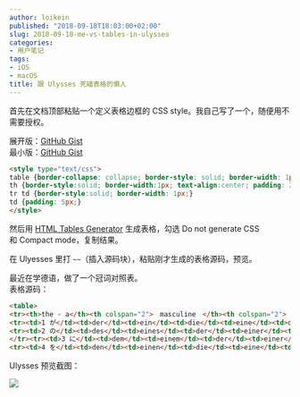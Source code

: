 ```yaml
---
author: loikein
published: "2018-09-18T18:03:00+02:00"
slug: 2018-09-18-me-vs-tables-in-ulysses
categories:
- 用户笔记
tags:
- iOS
- macOS
title: 跟 Ulysses 死磕表格的懒人
---
```

首先在文档顶部粘贴一个定义表格边框的 CSS style。我自己写了一个，随便用不需要授权。

展开版：[GitHub Gist](https://gist.github.com/loikein/b4236d258e3f24fa1647dbb5ed49878e)   
最小版：[GitHub Gist](https://gist.github.com/loikein/82a47ae3f7ab31b7e45e1332a6c5ecf8)

```html
<style type="text/css">
table {border-collapse: collapse; border-style: solid; border-width: 1px;}
th {border-style:solid; border-width:1px; text-align:center; padding: 2px;}
tr td {border-style:solid; border-width: 1px;}
td {padding: 5px;}
</style>
```

然后用 [HTML Tables
Generator](https://www.tablesgenerator.com/html_tables) 生成表格，勾选
Do not generate CSS 和 Compact mode，复制结果。  

在 Ulyesses 里打 `~~`（插入源码块），粘贴刚才生成的表格源码，预览。  

最近在学德语，做了一个冠词对照表。  
表格源码：  

```html
<table>
<tr><th>the - a</th><th colspan="2">　masculine　</th><th colspan="2">　feminine　</th><th colspan="2">neuter</th></tr>
<tr><td>1 が</td><td>der</td><td>ein</td><td>die</td><td>eine</td><td>das</td><td>ein</td></tr>
<tr><td>2 の</td><td>des</td><td>eines</td><td>der</td><td>einer</td><td>des</td><td>eines</td>
</tr><tr><td>3 に</td><td>dem</td><td>einem</td><td>der</td><td>einer</td><td>dem</td><td>einem</td></tr>
<tr><td>4 を</td><td>den</td><td>einen</td><td>die</td><td>eine</td><td>das</td><td>ein</td></tr></table>
```

Ulysses 预览截图：

![](/post-img/2018-09-18-me-vs-tables-in-ulysses.png)

